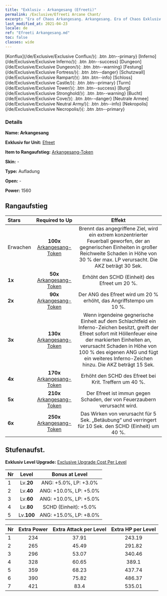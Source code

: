 ```yaml
---
title: "Exklusiv - Arkangesang (Efreeti)"
permalink: /Exclusive/Efreeti Arcane Chant/
excerpt: "Era of Chaos Arkangesang. Arkangesang. Era of Chaos Exklusiv Arkangesang. Efreet Exklusiv."
last_modified_at: 2021-04-23
locale: de
ref: "Efreeti Arkangesang.md"
toc: false
classes: wide
---
```

 [Konflux](/de/Exclusive/Exclusive Conflux/){: .btn .btn--primary} [Inferno](/de/Exclusive/Exclusive Inferno/){: .btn .btn--success} [Dungeon](/de/Exclusive/Exclusive Dungeon/){: .btn .btn--warning} [Festung](/de/Exclusive/Exclusive Fortress/){: .btn .btn--danger} [Schutzwall](/de/Exclusive/Exclusive Rampart/){: .btn .btn--info} [Schloss](/de/Exclusive/Exclusive Castle/){: .btn .btn--primary} [Turm](/de/Exclusive/Exclusive Tower/){: .btn .btn--success} [Burg](/de/Exclusive/Exclusive Stronghold/){: .btn .btn--warning} [Bucht](/de/Exclusive/Exclusive Cove/){: .btn .btn--danger} [Neutrale Armee](/de/Exclusive/Exclusive Neutral Army/){: .btn .btn--info} [Nekropolis](/de/Exclusive/Exclusive Necropolis/){: .btn .btn--primary} 

### Details
 **Name: Arkangesang** 

 **Exklusiv for Unit:** [Efreet](/de/units/Efreeti/) 

 **Item to Rangaufstieg:** [Arkangesang-Token](/ItemsDE/con_915/)

 **Skin:** -

 **Type:** Aufladung

 **Open:** -

 **Power:** 1560

## Rangaufstieg

  |     Stars    |  Required to Up | Effekt |
  |:-------------|:---------------:|:---------------:|
  |  Erwachen  | **100x** [Arkangesang-Token](/ItemsDE/con_915/) | <Flammen des Vergessens> Brennt das angegriffene Ziel, wird ein extrem konzentrierter Feuerball geworfen, der an gegnerischen Einheiten in großer Reichweite Schaden in Höhe von 30 % der max. LP verursacht. Die AKZ beträgt 30 Sek. |
  | **1x** <i class="fas fa-star"/> | **50x** [Arkangesang-Token](/ItemsDE/con_915/) | Erhöht den SCHD (Einheit) des Efreet um 20 %. |
  | **2x** <i class="fas fa-star"/> | **90x** [Arkangesang-Token](/ItemsDE/con_915/) | Der ANG des Efreet wird um 20 % erhöht, das Angriffstempo um 10 %. |
  | **3x** <i class="fas fa-star"/> | **130x** [Arkangesang-Token](/ItemsDE/con_915/) | <Gefolgschaft > Wenn irgendeine gegnerische Einheit auf dem Schlachtfeld ein Inferno-Zeichen besitzt, greift der Efreet sofort mit Höllenfeuer eine der markierten Einheiten an, verursacht Schaden in Höhe von 100 % des eigenen ANG und fügt ein weiteres Inferno-Zeichen hinzu. Die AKZ beträgt 15 Sek. |
  | **4x** <i class="fas fa-star"/> | **170x** [Arkangesang-Token](/ItemsDE/con_915/) | Erhöht den SCHD des Efreet bei Krit. Treffern um 40 %. |
  | **5x** <i class="fas fa-star"/> | **210x** [Arkangesang-Token](/ItemsDE/con_915/) | Der Efreet ist immun gegen Schaden, der von Feuerzaubern verursacht wird. |
  | **6x** <i class="fas fa-star"/> | **250x** [Arkangesang-Token](/ItemsDE/con_915/) | Das Wirken von <Flammen des Vergessens> verursacht für 5 Sek. „Betäubung“ und verringert für 10 Sek. den SCHD (Einheit) um 40 %. |


## Stufenaufst.
 **Exklusiv Level Upgrade:** [Exclusive Upgrade Cost Per Level](/Exclusive/ExclusiveUpgradeCostPerLevel/)

  |  Nr  |   Level  | Bonus at Level |
  |:-----|:--------:|:--------------:|
  | 1 | Lv.**20** | ANG: +5.0%, LP: +3.0% |
  | 2 | Lv.**40** | ANG: +10.0%, LP: +5.0% |
  | 3 | Lv.**60** | ANG: +10.0%, LP: +5.0% |
  | 4 | Lv.**80** | SCHD (Einheit): +5.0% |
  | 5 | Lv.**100** | ANG: +15.0%, LP: +8.0% |


  |  Nr  |  Extra Power | Extra Attack per Level | Extra HP per Level |
  |:-----|:--------:|:--------:|:--------:|
  | 1 | 234 | 37.91 | 243.19 |
  | 2 | 265 | 45.49 | 291.82 |
  | 3 | 296 | 53.07 | 340.46 |
  | 4 | 328 | 60.65 | 389.1 |
  | 5 | 359 | 68.23 | 437.74 |
  | 6 | 390 | 75.82 | 486.37 |
  | 7 | 421 | 83.4 | 535.01 |


